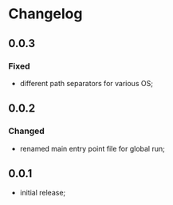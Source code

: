 # Changelog
## 0.0.3
### Fixed
* different path separators for various OS;

## 0.0.2
### Changed
* renamed main entry point file for global run;

## 0.0.1
* initial release;
